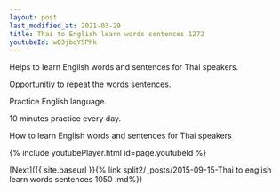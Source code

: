 ```yaml
---
layout: post
last_modified_at: 2021-03-29
title: Thai to English learn words sentences 1272 
youtubeId: wQ3jbqY5Phk
---
```

 
 
Helps to learn English words and sentences for Thai speakers.

Opportunitiy to repeat the words sentences. 

Practice English language. 
 
10 minutes practice every day. 
 
How to learn English words and sentences for Thai speakers 
 
{% include youtubePlayer.html id=page.youtubeId %}
 
 
[Next]({{ site.baseurl }}{% link  split2/_posts/2015-09-15-Thai to english learn words sentences 1050 .md%})
 

